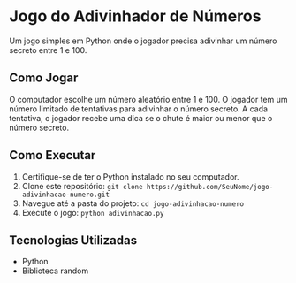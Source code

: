 # Jogo do Adivinhador de Números

Um jogo simples em Python onde o jogador precisa adivinhar um número secreto entre 1 e 100.

## Como Jogar

O computador escolhe um número aleatório entre 1 e 100. O jogador tem um número limitado de tentativas para adivinhar o número secreto. A cada tentativa, o jogador recebe uma dica se o chute é maior ou menor que o número secreto.

## Como Executar

1.  Certifique-se de ter o Python instalado no seu computador.
2.  Clone este repositório: `git clone https://github.com/SeuNome/jogo-adivinhacao-numero.git`
3.  Navegue até a pasta do projeto: `cd jogo-adivinhacao-numero`
4.  Execute o jogo: `python adivinhacao.py`

## Tecnologias Utilizadas

*   Python
*   Biblioteca random



